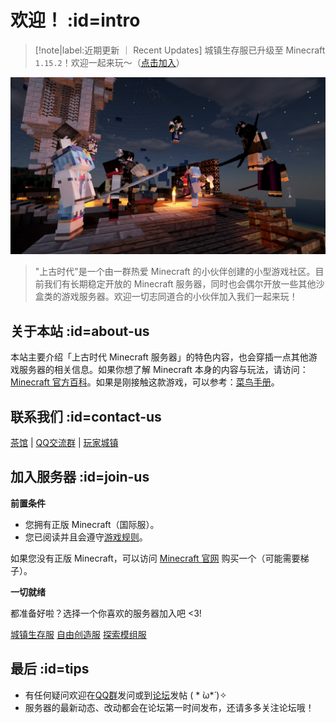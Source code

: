 [homepage]: https://www.mimaru.me/
[bbs]: http://bbs.mimaru.me/
[dynmap]: http://map.mimaru.me:8123/
[qqgroup]: http://shang.qq.com/wpa/qunwpa?idkey=6bf79ba005ae8c932177afa1f64ac96d0e6bf7c59f8c393b0f9ef8f3f69d6f15
[mcwiki]: https://minecraft-zh.gamepedia.com/
[beginner-guide]: http://minecraft-zh.gamepedia.com/%E6%95%99%E7%A8%8B/%E8%8F%9C%E9%B8%9F%E6%89%8B%E5%86%8C
[java]: https://www.java.com/zh_CN/download/
[faq]: /welcome/faq.md
[server-survival]: /mc-servers/survival.md
[server-creative]: /mc-servers/creative.md
[server-modded]: /modded-server

# 欢迎！ :id=intro

> [!note|label:近期更新 ｜ Recent Updates]
> 城镇生存服已升级至 Minecraft `1.15.2`！欢迎一起来玩～（[点击加入][server-survival]）

![2020跨年烟火晚会](../assets/images/2020_fireworks.jpg)

> "上古时代"是一个由一群热爱 Minecraft 的小伙伴创建的小型游戏社区。目前我们有长期稳定开放的 Minecraft 服务器，同时也会偶尔开放一些其他沙盒类的游戏服务器。欢迎一切志同道合的小伙伴加入我们一起来玩！

## 关于本站 :id=about-us

本站主要介绍「上古时代 Minecraft 服务器」的特色内容，也会穿插一点其他游戏服务器的相关信息。如果你想了解 Minecraft 本身的内容与玩法，请访问：[Minecraft 官方百科][mcwiki]。如果是刚接触这款游戏，可以参考：[菜鸟手册][beginner-guide]。

## 联系我们 :id=contact-us

<i class="fab fa-forumbee"></i>[茶馆][bbs] | <i class="fab fa-qq"></i>[QQ交流群][qqgroup] | <i class="fas fa-home"></i>[玩家城镇](https://bbs.mimaru.me/t/towns)

## 加入服务器 :id=join-us

**前置条件**

- 您拥有正版 Minecraft（国际服）。
- 您已阅读并且会遵守[游戏规则](welcome/rules.md)。

如果您没有正版 Minecraft，可以访问 [Minecraft 官网](https://www.minecraft.net/zh-hans/) 购买一个（可能需要梯子）。

**一切就绪**

都准备好啦？选择一个你喜欢的服务器加入吧 <3!

<a class="button" href="#/mc-servers/survival.md">城镇生存服</a>
<a class="button" href="#/mc-servers/creative.md">自由创造服</a>
<a class="button" href="#/modded-server">探索模组服</a>

## 最后 :id=tips

- 有任何疑问欢迎在[QQ群][qqgroup]发问或到[论坛][bbs]发帖 ( * ̀ω*́ )✧
- 服务器的最新动态、改动都会在论坛第一时间发布，还请多多关注论坛哦！
